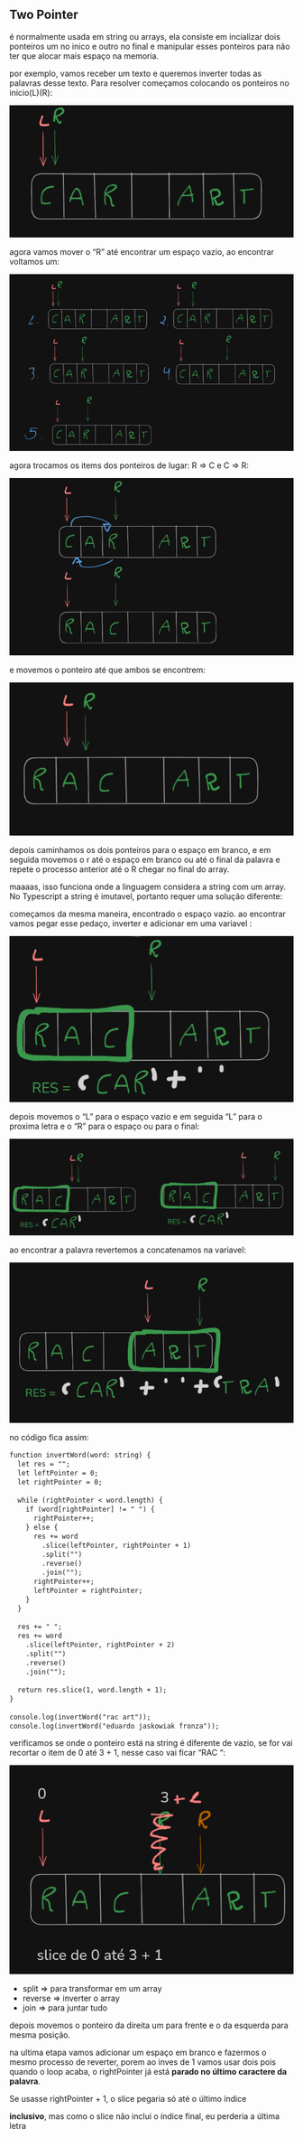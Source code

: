 ## Two Pointer

é normalmente usada em string ou arrays, ela consiste em incializar dois ponteiros um no inico e outro no final e manipular esses ponteiros para não ter que alocar mais espaço na memoria.

por exemplo, vamos receber um texto e queremos inverter todas as palavras desse texto. Para resolver começamos colocando os ponteiros no inicio(L)(R):

![image.png](images/image-0.png)

agora vamos mover o “R” até encontrar um espaço vazio, ao encontrar voltamos um:

![image.png](images/image-1.png)

agora trocamos os items dos ponteiros de lugar: R ⇒ C e C ⇒ R:

![image.png](images/image-2.png)

e movemos o ponteiro até que ambos se encontrem:

![image.png](images/image-3.png)

depois caminhamos os dois ponteiros para o espaço em branco, e em seguida movemos o r até o espaço em branco ou até o final da palavra e repete o processo anterior até o R chegar no final do array.

maaaas, isso funciona onde a linguagem considera a string com um array. No Typescript a string é imutavel, portanto requer uma solução diferente:

começamos da mesma maneira, encontrado o espaço vazio. ao encontrar vamos pegar esse pedaço, inverter e adicionar em uma variavel :

![image.png](images/image-4.png)

depois movemos o “L” para o espaço vazio e em seguida “L” para o proxima letra e o “R” para o espaço ou para o final:

![image.png](images/image-5.png)

ao encontrar a palavra revertemos a concatenamos na variavel:

![image.png](images/image-6.png)

no código fica assim:

```tsx
function invertWord(word: string) {
  let res = "";
  let leftPointer = 0;
  let rightPointer = 0;

  while (rightPointer < word.length) {
    if (word[rightPointer] != " ") {
      rightPointer++;
    } else {
      res += word
        .slice(leftPointer, rightPointer + 1)
        .split("")
        .reverse()
        .join("");
      rightPointer++;
      leftPointer = rightPointer;
    }
  }

  res += " ";
  res += word
    .slice(leftPointer, rightPointer + 2)
    .split("")
    .reverse()
    .join("");

  return res.slice(1, word.length + 1);
}

console.log(invertWord("rac art"));
console.log(invertWord("eduardo jaskowiak fronza"));
```

verificamos se onde o ponteiro está na string é diferente de vazio, se for vai recortar o item de 0 até 3 + 1, nesse caso vai ficar “RAC “:

![image.png](images/image-7.png)

- split ⇒ para transformar em um array
- reverse ⇒ inverter o array
- join ⇒ para juntar tudo

depois movemos o ponteiro da direita um para frente e o da esquerda para mesma posição.

na ultima etapa vamos adicionar um espaço em branco e fazermos o mesmo processo de reverter, porem ao inves de 1 vamos usar dois pois quando o loop acaba, o rightPointer já está **parado no último caractere da palavra**.

Se usasse rightPointer + 1, o slice pegaria só até o último índice

**inclusivo**, mas como o slice não inclui o índice final, eu perderia a última letra
